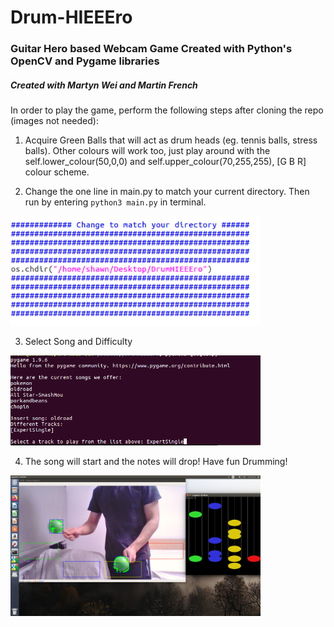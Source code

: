 # Drum-HIEEEro
### Guitar Hero based Webcam Game Created with Python's OpenCV and Pygame libraries
##### Created with Martyn Wei and Martin French
In order to play the game, perform the following steps after cloning the repo (images not needed):

1. Acquire Green Balls that will act as drum heads (eg. tennis balls, stress balls). Other colours will work too, just play around with the self.lower_colour(50,0,0) and self.upper_colour(70,255,255), [G B R] colour scheme.

2. Change the one line in main.py to match your current directory. Then run by entering `python3 main.py` in terminal.
<img src="images/2.png" width="400">

3. Select Song and Difficulty
<img src="images/1.png" width="400">

4. The song will start and the notes will drop! Have fun Drumming!
<img src="images/3.png" width="400">
